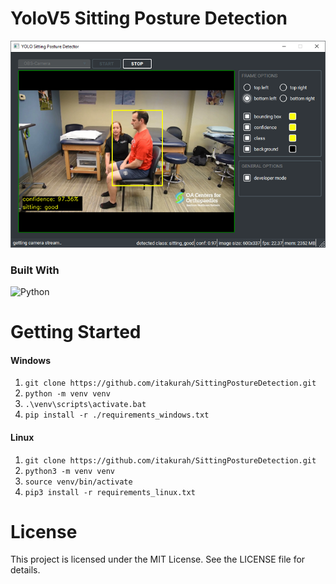 # YoloV5 Sitting Posture Detection
![Product Name Screen Shot][product-screenshot]
### Built With
![Python]
# Getting Started

#### Windows
 1. `git clone https://github.com/itakurah/SittingPostureDetection.git`
 2. `python -m venv venv`
 3. `.\venv\scripts\activate.bat`
 4. `pip install -r ./requirements_windows.txt`

#### Linux
 1. `git clone https://github.com/itakurah/SittingPostureDetection.git`
 2. `python3 -m venv venv`
 3. `source venv/bin/activate`
 4. `pip3 install -r requirements_linux.txt`

# License
This project is licensed under the MIT License. See the LICENSE file for details.

<!-- MARKDOWN LINKS & IMAGES -->
[product-screenshot]: images/screenshot.png
[Python]: https://img.shields.io/badge/Python-3776AB?style=for-the-badge&logo=python&logoColor=white